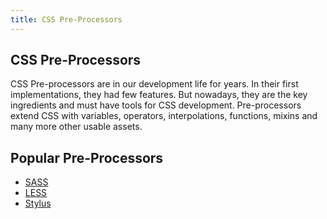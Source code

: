 ```yaml
---
title: CSS Pre-Processors
---
```

## CSS Pre-Processors

CSS Pre-processors are in our development life for years. In their first implementations, they had few features. But nowadays, they are the key ingredients and must have tools for CSS development. Pre-processors extend CSS with variables, operators, interpolations, functions, mixins and many more other usable assets.

## Popular Pre-Processors

* [SASS](http://sass-lang.com)
* [LESS](http://lesscss.org)
* [Stylus](http://stylus-lang.com)
